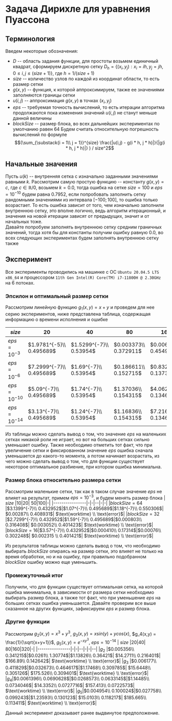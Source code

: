 # Задача Дирихле для уравнения Пуассона
## Терминология
Введем некоторые обозначения:
- $D$ -- область задания функции, для простоты возьмем единичный квадрат, сформируем дискретную сетку $D_h = \{(x_i, y_j): x_i = ih, y_j = jh, 0\leq i,j \leq (size + 1) \}$, где $h = 1 / (size+ 1)$
- $size$ -- количество узлов по каждой из координат области, то есть размер сетки
- $g(x, y)$ -- функция, к которой аппроксимируем, также ее значениями заполняются границы сетки
- $u(i, j)$ -- аппроксимация $g(x, y)$ в точках $(x_i, y_j)$
- $eps$ -- требуемая точность вычислений, то есть итерации алгоритма продолжаются пока изменения значений $u(i,j)$ не станут меньше данной величины
- $blockSize$ -- размер блока, во всех дальнейших экспериментах по умолчанию равен $64$
Будем считать относительную погрешность вычислений по формуле 
$$(\sum_{\substack{i = 1\\ j = 1}}^{size} \frac{|u(i,j) - g(i * h, j * h)|}{|g(i * h, j * h)|} ) / size^2$$

## Начальные значения
Пусть $u(k)$ -- внутренняя сетка с изначально заданными значениями равными $k$. Рассмотрим самую простую функцию -- константу $g(x,y) = c$, где $c \in \mathbb{R} / 0$, возьмем $k = 0.0$, тогда ошибка на сетке $size = 100$ и $eps = 10^{-10}$ будем равна $0.7952$, если попробовать заполнить сетку рандомными значениями из интервала $[-100; 100]$, то ошибка только возрастает. 
То есть ошибка зависит от того, чем изначально заполнили внутреннюю сетку, это вполне логично, ведь алгоритм итерационный, и значения на новой итерации зависят от предыдущих, значит и от начальных тоже.  
Давайте попробуем заполнять внутреннюю сетку средним граничных значений, тогда хотя бы для константы получим ошибку равную $0.0$, во всех следующих экспериментах будем заполнять внутреннюю сетку также 
## Эксперимент
Все эксперименты проводились на машинке с ОС ```Ubuntu 20.04.5 LTS x86_64``` и процессором ```11th Gen Intel(R) Core(TM) i7-11800H @ 2.30GHz``` на 6 потоках.
### Эпсилон и оптимальный размер сетки
Рассмотрим линейную функцию $g_1(x,y) = x + y$ и проведем для нее серию экспериментов, ниже представлена таблица, содержащая информацию о времени исполнения и ошибке

|  $size$        |20|40| 80|160|320|-|
|----------------|-|-|--|-|-|--|
|$eps = 10^{-3}$ |$1.9781^{-5}\\ 0.495689$|$1.5299^{-7}\\ 0.53954$|$0.003373\\ 0.372911$| $0.006066\\ 0.454979$| $0.033693\\ 0.513627$| $\text{worktime} \\ \text{error}$|
|$eps = 10^{-6}$ |$7.2999^{-7}\\ 0.495689$|$1.69^{-7}\\ 0.53954$|$0.186611\\ 0.152715$| $0.832236\\ 0.137333$| $16.9186\\ 0.156435$| $\text{worktime} \\ \text{error}$|
|$eps = 10^{-10}$|$5.09^{-7}\\ 0.495689$|$1.74^{-7}\\ 0.53954$|$1.37036\\ 0.154315$| $4.06255\\ 0.134629$| $143.884\\ 0.195885$| $\text{worktime} \\ \text{error}$|
|$eps = 10^{-14}$|$3.13^{-7}\\ 0.495689$|$1.24^{-7}\\ 0.53954$|$1.16836\\ 0.154315$| $7.21609\\ 0.134629$| $236.527\\ 0.195889$| $\text{worktime} \\ \text{error}$|

Из таблицы можно сделать вывод о том, что значение $eps$ на маленьких сетках никакой роли не играет, но вот на больших сетках сильно уменьшает ошибку. Также необходимо отметить тот факт, что при увеличение сетки и фиксированном значение $eps$ ошибка сначала уменьшается до какого-то момента, а потом начинает возрастать, из чего можно сделать вывод о том, что для функции существует некоторое оптимальное разбиение, при котором ошибка минимальна.
### Размер блока относительно размера сетки 
Рассмотрим маленькие сетки, так как в таком случае значение $eps$ не влияет на результат, примем $eps = 10^{-3}$, и будем менять размер блока 
|  $size$        |10|20| 50|100|-|
|----------------|-|-|--|-|-|
|$blockSize = 64$ |$3.1399^{-7}\\ 0.432952$|$1.07^{-7}\\ 0.495689$|$1.18^{-7}\\ 0.550306$| $0.00287\\ 0.408931$| $\text{worktime} \\ \text{error}$|
|$blockSize = 32$ |$2.7299^{-7}\\ 0.432952$|$1.59^{-7}\\ 0.495689$|$0.000803\\ 0.316408$| $0.003052\\ 0.401423$|  $\text{worktime} \\ \text{error}$|
|$blockSize = 16$|$3.57^{-7}\\ 0.432952$|$0.000410\\ 0.17314$|$0.00076\\ 0.302248$| $0.002315	\\ 0.401421$| $\text{worktime} \\ \text{error}$|

Из результатов таблицы можно сделать вывод о том, что необходимо выбирать $blockSize$ опираясь на размер сетки, это влияет не только на время обработки, но и на ошибку, при правильно подобранном $blockSize$ ошибку можно еще уменьшить. 
### Промежуточный итог
Получили, что для функции существует оптимальная сетка, на которой ошибка минимальна, в зависимости от размера сетки необходимо выбирать размер блока, а также тот факт, что при уменьшение $eps$ на больших сетках ошибка уменьшается. Давайте проверим все выше сказанное на других функциях, зафиксируем $eps$ и размер блока.
### Другие функции
Рассмотрим $g_2(x, y) = x^3 + y^3$, $g_3(x, y) = x sin(y) + ycos(x)$, $g_4(x,y) = \frac{1}{\sqrt{x+y+1}}$, $g_5(x, y) = e^{-xy^3}$, $eps = 10^{-14}$
|  $size$        |20|40| 80|160|320|-|
|----------------|-|-|--|-|-|--|
|$g_2$ |$0.005356\\ 0.341215$|$0.0261\\ 1.30774$|$1.13826\\ 0.36421$| $14.2711\\ 0.216401$| $166.89\\ 0.142642$| $\text{worktime} \\ \text{error}$|
|$g_3$ |$0.006177\\ 0.411829$|$0.032673\\ 0.464617$|$1.17468\\ 0.309785$| $15.6448\\ 0.305126$| $175.526\\ 0.309401$| $\text{worktime} \\ \text{error}$|
|$g_4$|$0.0061396\\ 0.0690628$|$0.0268573\\ 0.0633145$|$1.14485\\ 0.0734046$| $14.3352\\ 0.0727716$| $157.413\\ 0.0722573$| $\text{worktime} \\ \text{error}$|
|$g_5$|$0.004954\\ 0.100024$|$0.027758\\ 0.099243$|$1.23593\\ 0.130123$| $15.0103\\ 0.118217$| $185.665\\ 0.113411$| $\text{worktime} \\ \text{error}$|

Данный эксперимент доказывает ранее выдвинутое предположение.
